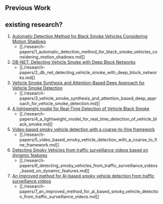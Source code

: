 ## Previous Work
## existing research?
1. [Automatic Detection Method for Black Smoke Vehicles Considering Motion Shadows](https://pmc.ncbi.nlm.nih.gov/articles/PMC10574957/)
    - [[./research-papers/1_automatic_detection_method_for_black_smoke_vehicles_considering_motion_shadows.md]]
2. [DB-NET: Detecting Vehicle Smoke with Deep Block Networks](https://www.mdpi.com/2076-3417/13/8/4941)
    - [[./research-papers/2_db_net_detecting_vehicle_smoke_with_deep_block_networks.md]]
3. [Vehicle Smoke Synthesis and Attention-Based Deep Approach for Vehicle Smoke Detection](https://www.mdpi.com/2076-3417/13/8/4941)
    - [[./research-papers/3_vehicle_smoke_synthesis_and_attention_based_deep_approach_for_vehicle_smoke_detection.md]]
4. [A lightweight model for Real-Time Detection of Vehicle Black Smoke](https://www.mdpi.com/1424-8220/23/23/9492)
    - [[./research-papers/4_a_lightweight_model_for_real_time_detection_of_vehicle_black_smoke.md]]
5. [Video-based smoky vehicle detection with a coarse-to-fine framework](https://arxiv.org/abs/2207.03708)
    - [[./research-papers/5_video_based_smoky_vehicle_detection_with_a_coarse_to_fine_framework.md]]
6. [Detecting Smoky Vehicles from traffic surveillance videos based on dynamic features](https://link.springer.com/article/10.1007/s10489-019-01589-z)
    - [[./research-papers/6_detecting_smoky_vehicles_from_traffic_surveillance_videos_based_on_dynamic_features.md]]
7. [An Improved method for AI-based smoky vehicle detection from traffic surveillance videos](https://link.springer.com/article/10.1007/s11760-024-03659-3#data-availability)
    - [[./research-papers/7_an_improved_method_for_ai_based_smoky_vehicle_detection_from_traffic_surveillance_videos.md]]





























